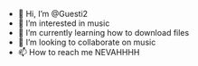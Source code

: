 - 👋 Hi, I’m @Guesti2
- 👀 I’m interested in music
- 🌱 I’m currently learning how to download files
- 💞️ I’m looking to collaborate on music
- 📫 How to reach me NEVAHHHH

<!---
Guesti2/Guesti2 is a ✨ special ✨ repository because its `README.md` (this file) appears on your GitHub profile.
You can click the Preview link to take a look at your changes.
--->
